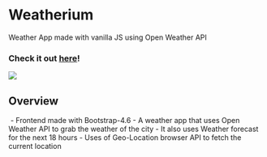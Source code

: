 # Weatherium
Weather App made with vanilla JS using Open Weather API

### Check it out [here]!
<img src="https://forthebadge.com/images/badges/made-with-javascript.svg"> 

 [here]:<taheermattur.github.io/weatherium/>

## Overview
<img src="">
 - Frontend made with Bootstrap-4.6
 - A weather app that uses Open Weather API to grab the weather of the city
 - It also uses Weather forecast for the next 18 hours
 - Uses of Geo-Location browser API to fetch the current location

